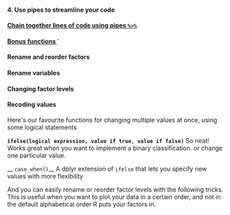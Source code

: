 

#### 4. Use pipes to streamline your code



#### <a href="#pipes"> Chain together lines of code using pipes `%>%` </a>

#### <a href="#bonus"> Bonus functions </a>`




#### Rename and reorder factors
#### Rename variables



#### Changing factor levels




<div class="bs-callout-blue" markdown="1">

#### Recoding values 

Here's our favourite functions for changing multiple values at once, using some logical statements

__`ifelse(logical expression, value if true, value if false)`__
So neat! Works great when you want to implement a binary classification. or change one particular value.

__ `case_when()`__
A dplyr extension of `ifelse` that lets you specify new values with more flexibility

And you can easily rename or reorder factor levels with the following tricks. This is useful when you want to plot your data in a certain order, and not in the default alphabetical order R puts your factors in. 



</div>

